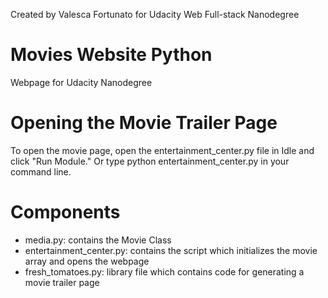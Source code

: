 Created by Valesca Fortunato for Udacity Web Full-stack Nanodegree
# Movies Website Python
Webpage for Udacity Nanodegree

# Opening the Movie Trailer Page
To open the movie page, open the entertainment_center.py file in Idle and click "Run Module." Or type python entertainment_center.py in your command line.

# Components
- media.py: contains the Movie Class
- entertainment_center.py: contains the script which initializes the movie array and opens the webpage
- fresh_tomatoes.py: library file which contains code for generating a movie trailer page
